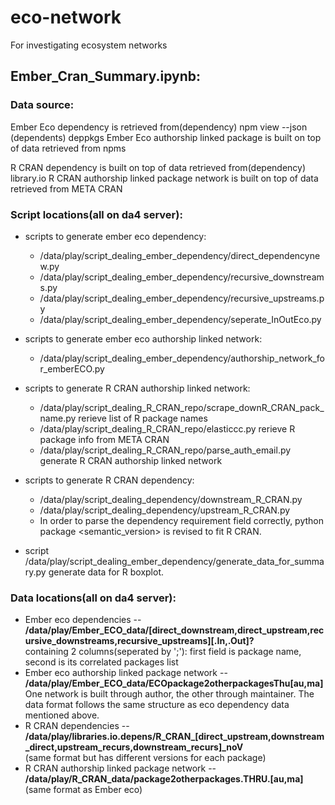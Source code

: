 # eco-network
For investigating ecosystem networks

Ember_Cran_Summary.ipynb:
------------------------
### Data source:   
Ember Eco dependency is retrieved from(dependency) npm view --json <package> (dependents) deppkgs <package>
Ember Eco authorship linked package is built on top of data retrieved from npms

R CRAN dependency is built on top of data retrieved from(dependency) library.io
R CRAN authorship linked package network is built on top of data retrieved from META CRAN

### Script locations(all on da4 server):

- scripts to generate ember eco dependency:
  - /data/play/script_dealing_ember_dependency/direct_dependencynew.py
  - /data/play/script_dealing_ember_dependency/recursive_downstreams.py
  - /data/play/script_dealing_ember_dependency/recursive_upstreams.py
  - /data/play/script_dealing_ember_dependency/seperate_InOutEco.py  


- scripts to generate ember eco authorship linked network:  
  - /data/play/script_dealing_ember_dependency/authorship_network_for_emberECO.py


- scripts to generate R CRAN authorship linked network:
  - /data/play/script_dealing_R_CRAN_repo/scrape_downR_CRAN_pack_name.py rerieve list of R package names
  - /data/play/script_dealing_R_CRAN_repo/elasticcc.py rerieve R package info from META CRAN
  - /data/play/script_dealing_R_CRAN_repo/parse_auth_email.py generate R CRAN authorship linked network


- scripts to generate R CRAN dependency:
  - /data/play/script_dealing_dependency/downstream_R_CRAN.py
  - /data/play/script_dealing_dependency/upstream_R_CRAN.py
  - In order to parse the dependency requirement field correctly, python package  <semantic_version> is revised to fit R CRAN.

- script /data/play/script_dealing_ember_dependency/generate_data_for_summary.py generate data for R boxplot.


### Data locations(all on da4 server):

- Ember eco dependencies -- **/data/play/Ember_ECO_data/[direct_downstream,direct_upstream,recursive_downstreams,recursive_upstreams][.In,.Out]?**  
 containing 2 columns(seperated by ';'): first field is package name, second is its correlated packages list
- Ember eco authorship linked package network -- **/data/play/Ember_ECO_data/ECOpackage2otherpackagesThu[au,ma]**  
 One network is built through author, the other through maintainer. The data format follows the same structure as eco dependency data mentioned above.
- R CRAN dependencies -- **/data/play/libraries.io.depens/R_CRAN_[direct_upstream,downstream_direct,upstream_recurs,downstream_recurs]_noV**  
 (same format but has different versions for each package)
- R CRAN authorship linked package network -- **/data/play/R_CRAN_data/package2otherpackages.THRU.[au,ma]**  
(same format as Ember eco)
